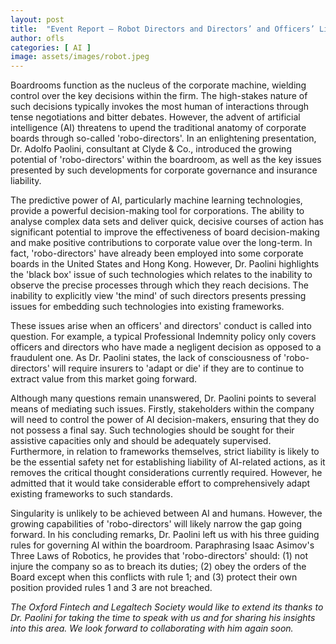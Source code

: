 ```yaml
---
layout: post
title:  "Event Report — Robot Directors and Directors’ and Officers’ Liability ‘Insurance’: Adapt or Die"
author: ofls
categories: [ AI ]
image: assets/images/robot.jpeg
---
```

Boardrooms function as the nucleus of the corporate machine, wielding control over the key decisions within the firm. The high-stakes nature of such decisions typically invokes the most human of interactions through tense negotiations and bitter debates. However, the advent of artificial intelligence (AI) threatens to upend the traditional anatomy of corporate boards through so-called 'robo-directors'. In an enlightening presentation, Dr. Adolfo Paolini, consultant at Clyde & Co., introduced the growing potential of 'robo-directors' within the boardroom, as well as the key issues presented by such developments for corporate governance and insurance liability.

The predictive power of AI, particularly machine learning technologies, provide a powerful decision-making tool for corporations. The ability to analyse complex data sets and deliver quick, decisive courses of action has significant potential to improve the effectiveness of board decision-making and make positive contributions to corporate value over the long-term. In fact, 'robo-directors' have already been employed into some corporate boards in the United States and Hong Kong. However, Dr. Paolini highlights the 'black box' issue of such technologies which relates to the inability to observe the precise processes through which they reach decisions. The inability to explicitly view 'the mind' of such directors presents pressing issues for embedding such technologies into existing frameworks.

These issues arise when an officers' and directors' conduct is called into question. For example, a typical Professional Indemnity policy only covers officers and directors who have made a negligent decision as opposed to a fraudulent one. As Dr. Paolini states, the lack of consciousness of 'robo-directors' will require insurers to 'adapt or die' if they are to continue to extract value from this market going forward.

Although many questions remain unanswered, Dr. Paolini points to several means of mediating such issues. Firstly, stakeholders within the company will need to control the power of AI decision-makers, ensuring that they do not possess a final say. Such technologies should be sought for their assistive capacities only and should be adequately supervised. Furthermore, in relation to frameworks themselves, strict liability is likely to be the essential safety net for establishing liability of AI-related actions, as it removes the critical thought considerations currently required. However, he admitted that it would take considerable effort to comprehensively adapt existing frameworks to such standards.

Singularity is unlikely to be achieved between AI and humans. However, the growing capabilities of 'robo-directors' will likely narrow the gap going forward. In his concluding remarks, Dr. Paolini left us with his three guiding rules for governing AI within the boardroom. Paraphrasing Isaac Asimov's Three Laws of Robotics, he provides that 'robo-directors' should: (1) not injure the company so as to breach its duties; (2) obey the orders of the Board except when this conflicts with rule 1; and (3) protect their own position provided rules 1 and 3 are not breached.

_The Oxford Fintech and Legaltech Society would like to extend its thanks to Dr. Paolini for taking the time to speak with us and for sharing his insights into this area. We look forward to collaborating with him again soon._
